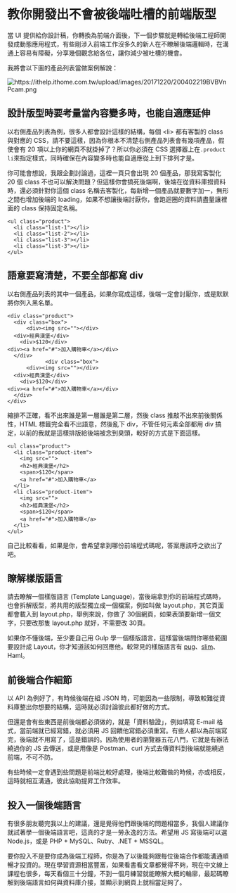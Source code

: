 # 教你開發出不會被後端吐槽的前端版型

當 UI 提供給你設計稿，你轉換為前端介面後，下一個步驟就是轉給後端工程師開發成動態應用程式，有些剛涉入前端工作沒多久的新人在不瞭解後端邏輯時，在溝通上容易有障礙，分享幾個觀念給各位，讓你減少被吐槽的機會。

我將會以下圖的產品列表當做案例解說：

![](https://ithelp.ithome.com.tw/upload/images/20171220/200402219BVBVnPcam.png "https://ithelp.ithome.com.tw/upload/images/20171220/200402219BVBVnPcam.png")

## 設計版型時要考量當內容變多時，也能自適應延伸

以右側產品列表為例，很多人都會設計這樣的結構，每個 &lt;li&gt; 都有客製的 class 與對應的 CSS，請不要這樣，因為你根本不清楚右側產品列表會有幾項產品，假使會有 20 項以上你的網頁不就掛掉了？所以你必須在 CSS 選擇器上在`.product li`來指定樣式，同時確保在內容變多時也能自適應從上到下排列才是。

你可能會想說，我跟企劃討論過，這裡一頁只會出現 20 個產品，那我寫客製化 20 個 class 不也可以解決問題？但這樣你會搞死後端啊，後端在從資料庫撈資料時，還必須針對你這個 class 名稱去客製化，每新增一個產品就要數字加一，無形之間也增加後端的 loading，如果不想讓後端討厭你，會跑迴圈的資料請盡量讓裡面的 class 保持固定名稱。

```
<ul class="product">
  <li class="list-1"></li>
  <li class="list-2"></li>
  <li class="list-3"></li>
  <li class="list-3"></li>
</ul>
```

## 語意要寫清楚，不要全部都寫 div

以右側產品列表的其中一個產品，如果你寫成這樣，後端一定會討厭你，或是默默將你列入黑名單。

```
<div class="product">
  <div class="box">
      <div><img src=""></div>
  <div>經典漢堡</div>
    <div>$120</div>
<div><a href="#">加入購物車</a></div>
  </div>
            <div class="box">
      <div><img src=""></div>
  <div>經典漢堡</div>
    <div>$120</div>
<div><a href="#">加入購物車</a></div>
  </div>
</div>
```

縮排不正確，看不出來誰是第一層誰是第二層，然後 class 推敲不出來前後關係性，HTML 標籤完全看不出語意，然後亂下 div，不管任何元素全部都用 div 搞定，以前的我就是這樣排版給後端被念到臭頭，較好的方式是下面這樣。

```
<ul class="product">
  <li class="product-item">
    <img src="">
    <h2>經典漢堡</h2>
    <span>$120</span>
    <a href="#">加入購物車</a>
  </li>
  <li class="product-item">
    <img src="">
    <h2>經典漢堡</h2>
    <span>$120</span>
    <a href="#">加入購物車</a>
  </li>
</ul>
```

自己比較看看，如果是你，會希望拿到哪份前端程式碼呢，答案應該呼之欲出了吧。

## 瞭解樣版語言

請去瞭解一個樣版語言 \(Template Language\)，當後端拿到你的前端程式碼時，也會拆解版型，將共用的版型獨立成一個檔案，例如叫做 layout.php，其它頁面都會載入到 layout.php，舉例來說，你做了 30個網頁，如果表頭要新增一個文字，只要改那隻 layout.php 就好，不需要改 30頁。

如果你不懂後端，至少要自己用 Gulp 學一個樣版語言，這樣當後端問你哪些範圍要設計成 Layout，你才知道該如何回應他。較常見的樣版語言有 [pug](https://pugjs.org/api/getting-started.html)、[slim](http://slim-lang.com/)、Haml。

## 前後端合作細節

以 API 為例好了，有時候後端在組 JSON 時，可能因為一些限制，導致較難從資料庫整出你想要的結構，這時就必須討論彼此都好做的方式。

但還是會有些東西是前後端都必須做的，就是「資料驗證」，例如填寫 E-mail 格式，當前端就已經寫錯，就必須用 JS 回饋他寫錯必須重寫。有些人都以為前端寫完，後端就不用寫了，這是錯誤的。因為使用者的瀏覽器五花八門，它就是有辦法繞過你的 JS 去傳送，或是用像是 Postman、curl 方式去傳資料到後端就能繞過前端，不可不防。

有些時候一定會遇到些問題是前端比較好處理，後端比較難做的時候，亦或相反，這時就相互溝通，彼此協助提昇工作效率。

## 投入一個後端語言

有很多朋友聽完我以上的建議，還是覺得他們跟後端的問題相當多，我個人建議你就試著學一個後端語言吧，這真的才是一勞永逸的方法。希望用 JS 寫後端可以選 Node.js，或是 PHP + MySQL、Ruby、.NET + MSSQL。

要你投入不是要你成為後端工程師，你是為了以後能夠跟每位後端合作都能溝通順暢才投資的。現在學習資源相當豐富，如果看書看文章都覺得不夠，現在中文線上課程也很多，每天看個三十分鐘，不到一個月練習就能瞭解大概的輪廓，最起碼瞭解到後端語言如何與資料庫介接，並顯示到網頁上就相當足夠了。

